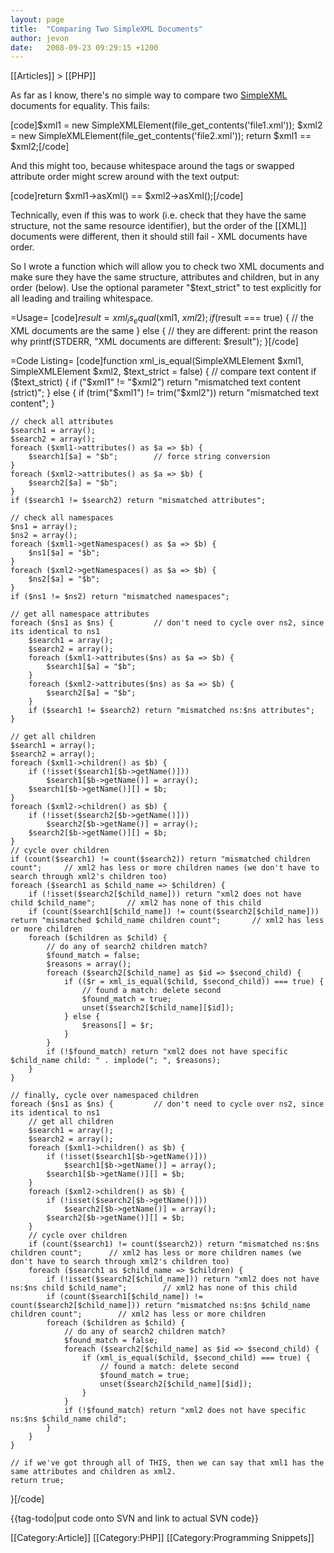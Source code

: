 ```yaml
---
layout: page
title:  "Comparing Two SimpleXML Documents"
author: jevon
date:   2008-09-23 09:29:15 +1200
---
```


[[Articles]] > [[PHP]]

As far as I know, there's no simple way to compare two <a href="http://nz.php.net/manual/en/ref.simplexml.php">SimpleXML</a> documents for equality. This fails:

[code]$xml1 = new SimpleXMLElement(file_get_contents('file1.xml'));
$xml2 = new SimpleXMLElement(file_get_contents('file2.xml'));
return $xml1 == $xml2;[/code]

And this might too, because whitespace around the tags or swapped attribute order might screw around with the text output:

[code]return $xml1->asXml() == $xml2->asXml();[/code]

Technically, even if this was to work (i.e. check that they have the same structure, not the same resource identifier), but the order of the [[XML]] documents were different, then it should still fail - XML documents have order.

So I wrote a function which will allow you to check two XML documents and make sure they have the same structure, attributes and children, but in any order (below). Use the optional parameter "$text_strict" to test explicitly for all leading and trailing whitespace.

=Usage=
[code]$result = xml_is_equal($xml1, $xml2);
if ($result === true) {
   // the XML documents are the same
} else {
   // they are different: print the reason why
   printf(STDERR, "XML documents are different: $result");
}[/code]

=Code Listing=
[code]function xml_is_equal(SimpleXMLElement $xml1, SimpleXMLElement $xml2, $text_strict = false) {
	// compare text content
	if ($text_strict) {
		if ("$xml1" != "$xml2") return "mismatched text content (strict)";
	} else {
		if (trim("$xml1") != trim("$xml2")) return "mismatched text content";
	}

	// check all attributes
	$search1 = array();
	$search2 = array();
	foreach ($xml1->attributes() as $a => $b) {
		$search1[$a] = "$b";		// force string conversion
	}
	foreach ($xml2->attributes() as $a => $b) {
		$search2[$a] = "$b";
	}
	if ($search1 != $search2) return "mismatched attributes";
	
	// check all namespaces
	$ns1 = array();
	$ns2 = array();
	foreach ($xml1->getNamespaces() as $a => $b) {
		$ns1[$a] = "$b";
	}
	foreach ($xml2->getNamespaces() as $a => $b) {
		$ns2[$a] = "$b";
	}
	if ($ns1 != $ns2) return "mismatched namespaces";
	
	// get all namespace attributes
	foreach ($ns1 as $ns) {			// don't need to cycle over ns2, since its identical to ns1
		$search1 = array();
		$search2 = array();
		foreach ($xml1->attributes($ns) as $a => $b) {
			$search1[$a] = "$b";
		}
		foreach ($xml2->attributes($ns) as $a => $b) {
			$search2[$a] = "$b";
		}
		if ($search1 != $search2) return "mismatched ns:$ns attributes";
	}
	
	// get all children
	$search1 = array();
	$search2 = array();
	foreach ($xml1->children() as $b) {
		if (!isset($search1[$b->getName()]))
			$search1[$b->getName()] = array();
		$search1[$b->getName()][] = $b;
	}
	foreach ($xml2->children() as $b) {
		if (!isset($search2[$b->getName()]))
			$search2[$b->getName()] = array();
		$search2[$b->getName()][] = $b;
	}
	// cycle over children
	if (count($search1) != count($search2)) return "mismatched children count";		// xml2 has less or more children names (we don't have to search through xml2's children too)
	foreach ($search1 as $child_name => $children) {
		if (!isset($search2[$child_name])) return "xml2 does not have child $child_name";		// xml2 has none of this child
		if (count($search1[$child_name]) != count($search2[$child_name])) return "mismatched $child_name children count";		// xml2 has less or more children
		foreach ($children as $child) {
			// do any of search2 children match?
			$found_match = false;
			$reasons = array();
			foreach ($search2[$child_name] as $id => $second_child) {
				if (($r = xml_is_equal($child, $second_child)) === true) {
					// found a match: delete second
					$found_match = true;
					unset($search2[$child_name][$id]);
				} else {
					$reasons[] = $r;
				}
			}
			if (!$found_match) return "xml2 does not have specific $child_name child: " . implode("; ", $reasons);
		}
	}
	
	// finally, cycle over namespaced children 
	foreach ($ns1 as $ns) {			// don't need to cycle over ns2, since its identical to ns1
		// get all children
		$search1 = array();
		$search2 = array();
		foreach ($xml1->children() as $b) {
			if (!isset($search1[$b->getName()]))
				$search1[$b->getName()] = array();
			$search1[$b->getName()][] = $b;
		}
		foreach ($xml2->children() as $b) {
			if (!isset($search2[$b->getName()]))
				$search2[$b->getName()] = array();
			$search2[$b->getName()][] = $b;
		}
		// cycle over children
		if (count($search1) != count($search2)) return "mismatched ns:$ns children count";		// xml2 has less or more children names (we don't have to search through xml2's children too)
		foreach ($search1 as $child_name => $children) {
			if (!isset($search2[$child_name])) return "xml2 does not have ns:$ns child $child_name";		// xml2 has none of this child
			if (count($search1[$child_name]) != count($search2[$child_name])) return "mismatched ns:$ns $child_name children count";		// xml2 has less or more children
			foreach ($children as $child) {
				// do any of search2 children match?
				$found_match = false;
				foreach ($search2[$child_name] as $id => $second_child) {
					if (xml_is_equal($child, $second_child) === true) {
						// found a match: delete second
						$found_match = true;
						unset($search2[$child_name][$id]);
					}
				}
				if (!$found_match) return "xml2 does not have specific ns:$ns $child_name child";
			}
		}
	}	
	
	// if we've got through all of THIS, then we can say that xml1 has the same attributes and children as xml2.
	return true;
}[/code]

{{tag-todo|put code onto SVN and link to actual SVN code}}

[[Category:Article]]
[[Category:PHP]]
[[Category:Programming Snippets]]